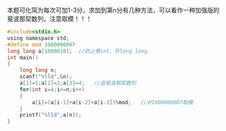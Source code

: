 本题可化简为每次可加1-3分，求加到第n分有几种方法，可以看作一种加强版的斐波那契数列，注意取模！！！

```c
#include<stdio.h>
using namespace std;
#define mod 1000000007 
long long a[1000010];  //防止爆int，开long long
int main()
{
	long long n;
	scanf("%lld",&n);
	a[1]=1;a[2]=2;a[3]=4;   //造斐波那契数列
	for(int i=4;i<=n;i++)
	{
		a[i]=(a[i-1]+a[i-2]+a[i-3])%mod;   //对1000000007取模
	}
	printf("%lld",a[n]);  
}
```